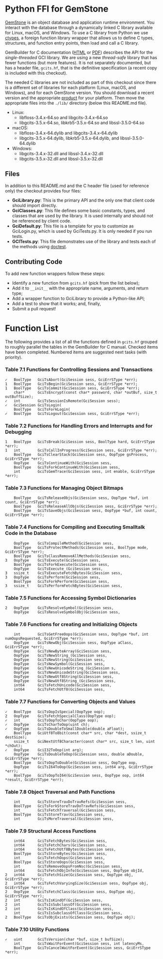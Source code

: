 # Python FFI for GemStone

[GemStone](https://gemtalksystems.com/products/gs64/) is an object database and application runtime environment. You interact with the database through a dynamically linked C library available for Linux, macOS, and Windows. To use a C library from Python we use [ctypes](https://docs.python.org/3/library/ctypes.html), a foreign function library wrapper that allows us to define C types, structures, and function entry points, then load and call a C library.

GemBuilder for C documentation ([HTML](https://downloads.gemtalksystems.com/docs/GemStone64/3.4.x/GS64-GemBuilderC-3.4/GS64-GemBuilderC-3.4.htm) or [PDF](https://downloads.gemtalksystems.com/docs/GemStone64/3.4.x/GS64-GemBuilderforC-3.4.pdf)) describes the API for the *single-threaded* GCI library. We are using a new *thread-safe* library that has fewer functions (but more features). It is not separately documented, but has a header file, `gcits.hf`, that is the definitive specification (a recent copy is included with this checkout).

The needed C libraries are not included as part of this checkout since there is a different set of libraries for each platform (Linux, macOS, and Windows), and for each GemStone version. You should download a recent version and the appropriate [product](https://gemtalksystems.com/products/gs64/) for your platform. Then move the appropriate files into the `./lib/` directory (below this README.md file).

* Linux:
  * libfloss-3.4.x-64.so and libgcits-3.4.x-64.so
  * libgcits-3.5.x-64.so, libkrb5-3.5.x-64.so and libssl-3.5.0-64.so 
* macOS:
  * libfloss-3.4.x-64.dylib and libgcits-3.4.x-64.dylib
  * libgcits-3.5.x-64.dylib, libkrb5-3.5.x-64.dylib, and libssl-3.5.0-64.dylib
* Windows:
  * libgcits-3.4.x-32.dll and libssl-3.4.x-32.dll
  * libgcits-3.5.x-32.dll and libssl-3.5.x-32.dll

## Files

In addition to this README.md and the C header file (used for reference only) the checkout provides four files:

* **GciLibrary.py**: This is the primary API and the only one that client code should import directly.
* **GciClasses.py**: This file defines some basic constants, types, and classes that are used by the library. It is used internally and should not be referenced by client code.
* **GciDefault.py**: This file is a template for you to customize as GciLogin.py, which is used by GciTests.py. It is only needed if you run tests.
* **GCITests.py**: This file demonstrates use of the library and tests each of the methods using [doctest](https://docs.python.org/3/library/doctest.html).

## Contributing Code

To add new function wrappers follow these steps:

* Identify a new function from `gcits.hf` (pick from the list below);
* Add it to `__init__` with the appropriate name, arguments, and return type;
* Add a wrapper function to GciLibrary to provide a Python-like API; 
* Add a test to show that it works; and, finally,
* Submit a pull request!

# Function List

The following provides a list of all the functions defined in `gcits.hf` grouped to roughly parallel the tables in the GemBuilder for C manual. Checked items have been completed. Numbered items are suggested next tasks (with priority).

### Table 7.1 Functions for Controlling Sessions and Transactions
```
✓	BoolType   GciTsAbort(GciSession sess, GciErrSType *err);
1	BoolType   GciTsBegin(GciSession sess, GciErrSType *err);
1	BoolType   GciTsCommit(GciSession sess, GciErrSType *err);
	char*      GciTsEncrypt(const char* password, char *outBuf, size_t outBuffSize);
✓	int        GciTsSessionIsRemote(GciSession sess);
✓	GciSession GciTsLogin(
	BoolType   GciTsForkLogin(
✓	BoolType   GciTsLogout(GciSession sess, GciErrSType *err);
```

### Table 7.2 Functions for Handling Errors and Interrupts and for Debugging
```
1	BoolType   GciTsBreak(GciSession sess, BoolType hard, GciErrSType *err);
1	int        GciTsCallInProgress(GciSession sess, GciErrSType *err);
	BoolType   GciTsClearStack(GciSession sess, OopType gsProcess, GciErrSType *err);
	OopType    GciTsContinueWith(GciSession sess,
	BoolType   GciTsForkContinueWith(GciSession sess,
	int        GciTsGemTrace(GciSession sess, int enable, GciErrSType *err);
```

### Table 7.3 Functions for Managing Object Bitmaps
```
	BoolType   GciTsReleaseObjs(GciSession sess, OopType *buf, int count, GciErrSType *err);
	BoolType   GciTsReleaseAllObjs(GciSession sess, GciErrSType *err);
	BoolType   GciTsSaveObjs(GciSession sess, OopType *buf, int count, GciErrSType *err);
```

### Table 7.4 Functions for Compiling and Executing Smalltalk Code in the Database
```
	OopType    GciTsCompileMethod(GciSession sess,
	BoolType   GciTsProtectMethods(GciSession sess, BoolType mode, GciErrSType *err);
	BoolType   GciTsClassRemoveAllMethods(GciSession sess, 
3	OopType    GciTsExecute(GciSession sess,
	BoolType   GciTsForkExecute(GciSession sess,
	OopType    GciTsExecute_(GciSession sess,
3	ssize_t    GciTsExecuteFetchBytes(GciSession sess,
3	OopType    GciTsPerform(GciSession sess,
	BoolType   GciTsForkPerform(GciSession sess,
3	ssize_t    GciTsPerformFetchBytes(GciSession sess,
```

### Table 7.5 Functions for Accessing Symbol Dictionaries
```
2	OopType    GciTsResolveSymbol(GciSession sess, 
	OopType    GciTsResolveSymbolObj(GciSession sess, 
```

### Table 7.6 Functions for creating and Initializing Objects
```
	int        GciTsGetFreeOops(GciSession sess, OopType *buf, int numOopsRequested, GciErrSType *err);
	OopType    GciTsNewObj(GciSession sess, OopType aClass, GciErrSType *err);
	OopType    GciTsNewByteArray(GciSession sess, 
	OopType    GciTsNewString_(GciSession sess, 
	OopType    GciTsNewString(GciSession sess, 
	OopType    GciTsNewSymbol(GciSession sess, 
	OopType    GciTsNewUnicodeString_(GciSession s,
	OopType    GciTsNewUnicodeString(GciSession sess, 
	OopType    GciTsNewUtf8String(GciSession sess, 
	OopType    GciTsNewUtf8String_(GciSession sess, 
	int64      GciTsFetchUnicode(GciSession sess,
	int64      GciTsFetchUtf8(GciSession sess,
```

### Table 7.7 Functions for Converting Objects and Values
```
✓	BoolType   GciTsOopIsSpecial(OopType oop);
2	OopType    GciTsFetchSpecialClass(OopType oop);
✓	int        GciTsOopToChar(OopType oop);
✓	OopType    GciTsCharToOop(uint ch);
✓	OopType    GciTsDoubleToSmallDouble(double aFloat);
	BoolType   GciUtf8To8bit(const char* src, char *dest, ssize_t destSize);
	ssize_t    GciNextUtf8Character(const char* src, size_t len, uint *chOut);
✓	OopType    GciI32ToOop(int arg);
	OopType    GciTsDoubleToOop(GciSession sess, double aDouble, GciErrSType *err);
	BoolType   GciTsOopToDouble(GciSession sess, OopType oop,
	OopType    GciTsI64ToOop(GciSession sess, int64 arg, GciErrSType *err);
	BoolType   GciTsOopToI64(GciSession sess, OopType oop, int64 *result, GciErrSType *err);
```

### Table 7.8 Object Traversal and Path Functions
```
	int        GciTsStoreTravDoTravRefs(GciSession sess,
	BoolType   GciTsForkStoreTravDoTravRefs(GciSession sess,
	int        GciTsFetchTraversal(GciSession sess, 
	BoolType   GciTsStoreTrav(GciSession sess, 
	int        GciTsMoreTraversal(GciSession sess,
```

### Table 7.9 Structural Access Functions
```
	int64      GciTsFetchBytes(GciSession sess,
	int64      GciTsFetchChars(GciSession sess,
	int64      GciTsFetchUtf8Bytes(GciSession sess,
	BoolType   GciTsStoreBytes(GciSession sess,
	int        GciTsFetchOops(GciSession sess,
	BoolType   GciTsStoreOops(GciSession sess,
	int        GciTsRemoveOopsFromNsc(GciSession sess, 
	int64      GciTsFetchObjInfo(GciSession sess, OopType objId, 
2	int64      GciTsFetchSize(GciSession sess, OopType obj, GciErrSType *err);
2	int64      GciTsFetchVaryingSize(GciSession sess, OopType obj, GciErrSType *err);
2	OopType    GciTsFetchClass(GciSession sess, OopType obj, GciErrSType *err);
2	int        GciTsIsKindOf(GciSession sess, 
2	int        GciTsIsSubclassOf(GciSession sess, 
2	int        GciTsIsKindOfClass(GciSession sess, 
	int        GciTsIsSubclassOfClass(GciSession sess, 
2	BoolType   GciTsObjExists(GciSession sess, OopType obj);
```

### Table 7.10 Utility Functions
```
✓	uint       GciTsVersion(char *buf, size_t bufSize);
	int        GciTsWaitForEvent(GciSession sess, int latencyMs,
	BoolType   GciTsCancelWaitForEvent(GciSession sess, GciErrSType *err);
```